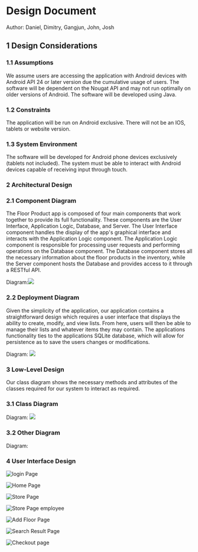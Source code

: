 # Design Document
Author: Daniel, Dimitry, Gangjun, John, Josh

## 1 Design Considerations

### 1.1 Assumptions
We assume users are accessing the application with Android devices with Android API 24 or later version due the cumulative usage of users. The software will be dependent on the Nougat API and may not run optimally on older versions of Android. The software will be developed using Java.

### 1.2 Constraints
The application will be run on Android exclusive. There will not be an IOS, tablets or website version.

### 1.3 System Environment
The software will be developed for Android phone devices exclusively (tablets not included). The system must be able to interact with Android devices capable of receiving input through touch.


### 2 Architectural Design


### 2.1 Component Diagram
The Floor Product app is composed of four main components that work together to provide its full functionality. These components are the User Interface, Application Logic, Database, and Server. The User Interface component handles the display of the app's graphical interface and interacts with the Application Logic component. The Application Logic component is responsible for processing user requests and performing operations on the Database component. The Database component stores all the necessary information about the floor products in the inventory, while the Server component hosts the Database and provides access to it through a RESTful API.

Diagram:![](../Resources/ComponentDiagram.png)

### 2.2 Deployment Diagram

Given the simplicity of the application, our application contains a straightforward design which requires a user interface that displays the ability to create, modify, and view lists. From here, users will then be able to manage their lists and whatever items they may contain. The applications functionality ties to the applications SQLite database, which will allow for persistence as to save the users changes or modifications.

Diagram:
![](../Resources/ComponentDiagram.png)

### 3 Low-Level Design
Our class diagram shows the necessary methods and attributes of the classes required for our system to interact as required.

### 3.1 Class Diagram
Diagram:
![](../Resources/team-design.png)


### 3.2 Other Diagram

Diagram:


### 4 User Interface Design
![login Page](../Resources/LoginPageUI.png)

![Home Page](../Resources/HomePageUI.png)

![Store Page](../Resources/StorePageUI.png)

![Store Page employee](../Resources/StorePageEmployeeUI.png)

![Add Floor Page](../Resources/AddFloorPageUI.png)

![Search Result Page](../Resources/SearchResultPageUI.png)

![Checkout page](../Resources/CheckoutPageUI.png)
